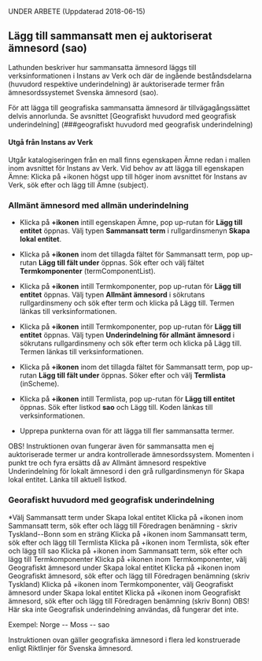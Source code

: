 UNDER ARBETE (Uppdaterad 2018-06-15)

## Lägg till sammansatt men ej auktoriserat ämnesord (sao)

Lathunden beskriver hur sammansatta ämnesord läggs till verksinformationen i Instans av Verk och där de ingående beståndsdelarna (huvudord respektive underindelning) är auktoriserade termer från ämnesordssystemet Svenska ämnesord (sao). 

För att lägga till geografiska sammansatta ämnesord är tillvägagångssättet delvis annorlunda. Se avsnittet [Geografiskt huvudord med geografisk underindelning] (###geografiskt huvudord med geografisk underindelning)

#### Utgå från Instans av Verk
Utgår katalogiseringen från en mall finns egenskapen Ämne redan i mallen inom avsnittet för Instans av Verk. Vid behov av att lägga till egenskapen Ämne: Klicka på +ikonen högst upp till höger inom avsnittet för Instans av Verk, sök efter och lägg till Ämne (subject).

### Allmänt ämnesord med allmän underindelning

* Klicka på **+ikonen** intill egenskapen Ämne, pop up-rutan för **Lägg till entitet** öppnas. Välj typen **Sammansatt term** i rullgardinsmenyn **Skapa lokal entitet**.

* Klicka på **+ikonen** inom det tillagda fältet för Sammansatt term, pop up-rutan **Lägg till fält under** öppnas. Sök efter och välj fältet **Termkomponenter** (termComponentList).

* Klicka på **+ikonen** intill Termkomponenter, pop up-rutan för **Lägg till entitet** öppnas. Välj typen **Allmänt ämnesord** i sökrutans rullgardinsmeny och sök efter term och klicka på Lägg till. Termen länkas till verksinformationen.

* Klicka på **+ikonen** intill Termkomponenter, pop up-rutan för **Lägg till entitet** öppnas. Välj typen **Underindelning för allmänt ämnesord** i sökrutans rullgardinsmeny och sök efter term och klicka på Lägg till. Termen länkas till verksinformationen.

* Klicka på **+ikonen** inom det tillagda fältet för Sammansatt term, pop up-rutan **Lägg till fält under** öppnas. Söker efter och välj **Termlista** (inScheme).

* Klicka på **+ikonen** intill Termlista, pop up-rutan för **Lägg till entitet** öppnas. Sök efter listkod **sao** och Lägg till. Koden länkas till verksinformationen.

* Upprepa punkterna ovan för att lägga till fler sammansatta termer.

OBS! Instruktionen ovan fungerar även för sammansatta men ej auktoriserade termer ur andra kontrollerade ämnesordssystem. Momenten i punkt tre och fyra ersätts då av Allmänt ämnesord respektive Underindelning för lokalt ämnesord i den grå rullgardinsmenyn för Skapa lokal entitet. Länka till aktuell listkod.

### Georafiskt huvudord med geografisk underindelning
*Välj Sammansatt term under Skapa lokal entitet
 Klicka på +ikonen inom Sammansatt term, sök efter och lägg till Föredragen benämning - skriv Tyskland--Bonn som en sträng
    Klicka på +ikonen inom Sammansatt term, sök efter och lägg till Termlista
    Klicka på +ikonen inom Termlista, sök efter och lägg till sao
    Klicka på +ikonen inom Sammansatt term, sök efter och lägg till Termkomponenter
    Klicka på +ikonen inom Termkomponenter, välj Geografiskt ämnesord under Skapa lokal entitet
    Klicka på +ikonen inom Geografiskt ämnesord, sök efter och lägg till Föredragen benämning (skriv Tyskland)
    Klicka på +ikonen inom Termkomponenter, välj Geografiskt ämnesord under Skapa lokal entitet
    Klicka på +ikonen inom Geografiskt ämnesord, sök efter och lägg till Föredragen benämning (skriv Bonn) OBS! Här ska inte Geografisk underindelning användas, då fungerar det inte.

Exempel: Norge -- Moss -- sao

Instruktionen ovan gäller geografiska ämnesord i flera led konstruerade enligt Riktlinjer för Svenska ämnesord.

